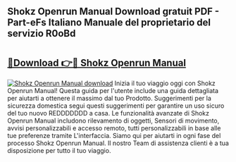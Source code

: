 ## Shokz Openrun Manual Download gratuit PDF - Part-eFs Italiano Manuale del proprietario del servizio R0oBd

# <h2><a href="http://dfb9a4f.blite.top/?on=Shokz+Openrun+Manual">🔗Download 👉🔴 Shokz Openrun Manual</a></h2>

[![Shokz Openrun Manual download](https://i.imgur.com/lujVjoI.png)](http://dfb9a4f.blite.top/?on=Shokz+Openrun+Manual)
Inizia il tuo viaggio oggi con Shokz Openrun Manual! Questa guida per l'utente include una guida dettagliata per aiutarti a ottenere il massimo dal tuo Prodotto. Suggerimenti per la sicurezza domestica segui questi suggerimenti per garantire un uso sicuro del tuo nuovo REDDDDDDD a casa. Le funzionalità avanzate di Shokz Openrun Manual includono rilevamento di oggetti, Sensori di movimento, avvisi personalizzabili e accesso remoto, tutti personalizzabili in base alle tue preferenze tramite L'interfaccia. Siamo qui per aiutarti in ogni fase del processo Shokz Openrun Manual. Il nostro Team di assistenza clienti è a tua disposizione per tutto il tuo viaggio.
